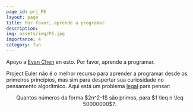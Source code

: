 ```yaml
---
page_id: prj_PE
layout: page
title: Por favor, aprende a programar
description: 
img: assets/img/PE.jpg
importance: 4
category: fun
---
```


Apoyo a [Evan Chen](https://web.evanchen.cc/techspeech.html) en esto. Por favor, aprende a programar.

Project Euler não é o melhor recurso para aprender a programar desde os primeiros princípios, mas sim para despertar sua curiosidade no pensamento algorítmico. Aqui está um problema [legal](https://projecteuler.net/problem=216) para pensar:

<p style="text-align: center;">
Quantos números da forma $2n^2-1$ são primos, para $1 \leq n \leq 50000000$?.
</p>